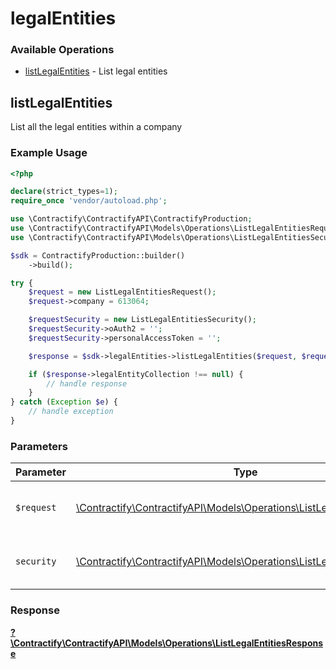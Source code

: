 # legalEntities

### Available Operations

* [listLegalEntities](#listlegalentities) - List legal entities

## listLegalEntities

List all the legal entities within a company

### Example Usage

```php
<?php

declare(strict_types=1);
require_once 'vendor/autoload.php';

use \Contractify\ContractifyAPI\ContractifyProduction;
use \Contractify\ContractifyAPI\Models\Operations\ListLegalEntitiesRequest;
use \Contractify\ContractifyAPI\Models\Operations\ListLegalEntitiesSecurity;

$sdk = ContractifyProduction::builder()
    ->build();

try {
    $request = new ListLegalEntitiesRequest();
    $request->company = 613064;

    $requestSecurity = new ListLegalEntitiesSecurity();
    $requestSecurity->oAuth2 = '';
    $requestSecurity->personalAccessToken = '';

    $response = $sdk->legalEntities->listLegalEntities($request, $requestSecurity);

    if ($response->legalEntityCollection !== null) {
        // handle response
    }
} catch (Exception $e) {
    // handle exception
}
```

### Parameters

| Parameter                                                                                                                       | Type                                                                                                                            | Required                                                                                                                        | Description                                                                                                                     |
| ------------------------------------------------------------------------------------------------------------------------------- | ------------------------------------------------------------------------------------------------------------------------------- | ------------------------------------------------------------------------------------------------------------------------------- | ------------------------------------------------------------------------------------------------------------------------------- |
| `$request`                                                                                                                      | [\Contractify\ContractifyAPI\Models\Operations\ListLegalEntitiesRequest](../../models/operations/ListLegalEntitiesRequest.md)   | :heavy_check_mark:                                                                                                              | The request object to use for the request.                                                                                      |
| `security`                                                                                                                      | [\Contractify\ContractifyAPI\Models\Operations\ListLegalEntitiesSecurity](../../models/operations/ListLegalEntitiesSecurity.md) | :heavy_check_mark:                                                                                                              | The security requirements to use for the request.                                                                               |


### Response

**[?\Contractify\ContractifyAPI\Models\Operations\ListLegalEntitiesResponse](../../models/operations/ListLegalEntitiesResponse.md)**


